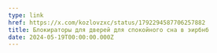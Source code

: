 ```yaml
---
type: link
href: https://x.com/kozlovzxc/status/1792294587706257882
title: Блокираторы для дверей для спокойного сна в эирбнб
date: 2024-05-19T00:00:00.000Z
---
```

